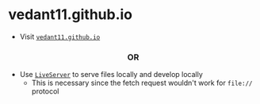 # vedant11.github.io

-   Visit [`vedant11.github.io`](vedant11.github.io)

<h3 align="center" >OR</h3>

-   Use [`LiveServer`](https://marketplace.visualstudio.com/items?itemName=ritwickdey.LiveServer) to serve files locally and develop locally
    -   This is necessary since the fetch request wouldn't work for `file://` protocol
